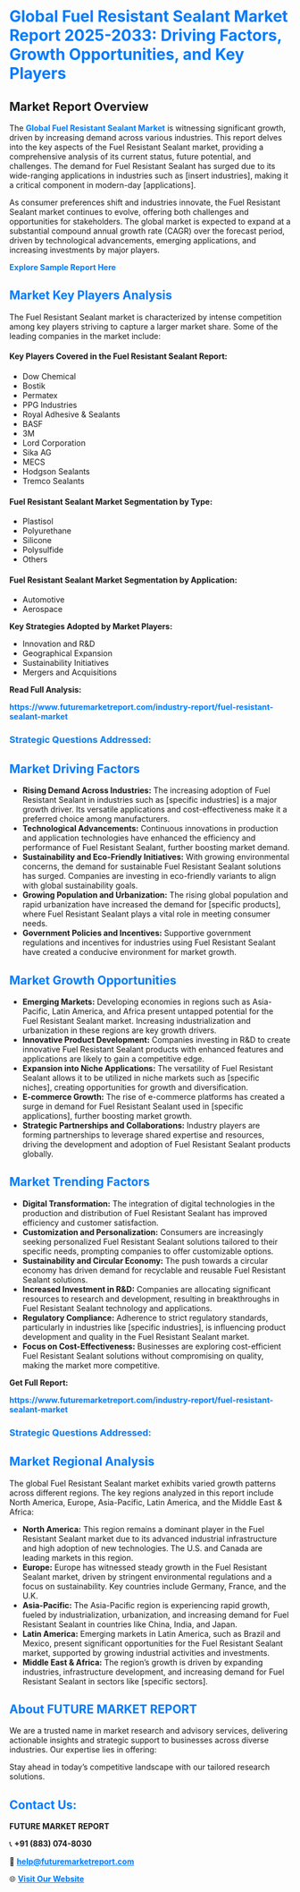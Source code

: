 <h1 style="color: #007BFF;">Global Fuel Resistant Sealant Market Report 2025-2033: Driving Factors, Growth Opportunities, and Key Players</h1>

<section id="overview">
<h2>Market Report Overview</h2>
<p>The <a href="https://www.futuremarketreport.com/industry-report/fuel-resistant-sealant-market" style="color: #007BFF; text-decoration: none;"><strong>Global Fuel Resistant Sealant Market</strong></a> is witnessing significant growth, driven by increasing demand across various industries. This report delves into the key aspects of the Fuel Resistant Sealant market, providing a comprehensive analysis of its current status, future potential, and challenges. The demand for Fuel Resistant Sealant has surged due to its wide-ranging applications in industries such as [insert industries], making it a critical component in modern-day [applications].</p>
<p>As consumer preferences shift and industries innovate, the Fuel Resistant Sealant market continues to evolve, offering both challenges and opportunities for stakeholders. The global market is expected to expand at a substantial compound annual growth rate (CAGR) over the forecast period, driven by technological advancements, emerging applications, and increasing investments by major players.</p>
</section>

<section id="overview">
<p><a href="https://www.futuremarketreport.com/request-sample/reportId=57464" style="color: #007BFF; text-decoration: none;"><strong>Explore Sample Report Here</strong></a></p>
</section>

<section id="key-players">
<h2 style="color: #007BFF;">Market Key Players Analysis</h2>
<p>The Fuel Resistant Sealant market is characterized by intense competition among key players striving to capture a larger market share. Some of the leading companies in the market include:</p>
<h4>Key Players Covered in the Fuel Resistant Sealant Report:</h4>
<ul><li>Dow Chemical</li><li>Bostik</li><li>Permatex</li><li>PPG Industries</li><li>Royal Adhesive &amp; Sealants</li><li>BASF</li><li>3M</li><li>Lord Corporation</li><li>Sika AG</li><li>MECS</li><li>Hodgson Sealants</li><li>Tremco Sealants</li></ul>
<h4>Fuel Resistant Sealant Market Segmentation by Type:</h4>
<ul><li>Plastisol</li><li>Polyurethane</li><li>Silicone</li><li>Polysulfide</li><li>Others</li></ul>

<h4>Fuel Resistant Sealant Market Segmentation by Application:</h4>
<ul><li>Automotive</li><li>Aerospace</li></ul>
<p><strong>Key Strategies Adopted by Market Players:</strong></p>
<ul>
<li>Innovation and R&D</li>
<li>Geographical Expansion</li>
<li>Sustainability Initiatives</li>
<li>Mergers and Acquisitions</li>
</ul>
</section>

<section>
<p><strong>Read Full Analysis: </strong></p><a href="https://www.futuremarketreport.com/industry-report/fuel-resistant-sealant-market" style="color: #007BFF; text-decoration: none;"><strong>https://www.futuremarketreport.com/industry-report/fuel-resistant-sealant-market</strong></a>
<h3 style="color: #007BFF;">Strategic Questions Addressed:</h3>
</section>

<section id="driving-factors">
<h2 style="color: #007BFF;">Market Driving Factors</h2>
<ul>
<li><strong>Rising Demand Across Industries:</strong> The increasing adoption of Fuel Resistant Sealant in industries such as [specific industries] is a major growth driver. Its versatile applications and cost-effectiveness make it a preferred choice among manufacturers.</li>
<li><strong>Technological Advancements:</strong> Continuous innovations in production and application technologies have enhanced the efficiency and performance of Fuel Resistant Sealant, further boosting market demand.</li>
<li><strong>Sustainability and Eco-Friendly Initiatives:</strong> With growing environmental concerns, the demand for sustainable Fuel Resistant Sealant solutions has surged. Companies are investing in eco-friendly variants to align with global sustainability goals.</li>
<li><strong>Growing Population and Urbanization:</strong> The rising global population and rapid urbanization have increased the demand for [specific products], where Fuel Resistant Sealant plays a vital role in meeting consumer needs.</li>
<li><strong>Government Policies and Incentives:</strong> Supportive government regulations and incentives for industries using Fuel Resistant Sealant have created a conducive environment for market growth.</li>
</ul>
</section>

<section id="growth-opportunities">
<h2 style="color: #007BFF;">Market Growth Opportunities</h2>
<ul>
<li><strong>Emerging Markets:</strong> Developing economies in regions such as Asia-Pacific, Latin America, and Africa present untapped potential for the Fuel Resistant Sealant market. Increasing industrialization and urbanization in these regions are key growth drivers.</li>
<li><strong>Innovative Product Development:</strong> Companies investing in R&D to create innovative Fuel Resistant Sealant products with enhanced features and applications are likely to gain a competitive edge.</li>
<li><strong>Expansion into Niche Applications:</strong> The versatility of Fuel Resistant Sealant allows it to be utilized in niche markets such as [specific niches], creating opportunities for growth and diversification.</li>
<li><strong>E-commerce Growth:</strong> The rise of e-commerce platforms has created a surge in demand for Fuel Resistant Sealant used in [specific applications], further boosting market growth.</li>
<li><strong>Strategic Partnerships and Collaborations:</strong> Industry players are forming partnerships to leverage shared expertise and resources, driving the development and adoption of Fuel Resistant Sealant products globally.</li>
</ul>
</section>

<section id="trending-factors">
<h2 style="color: #007BFF;">Market Trending Factors</h2>
<ul>
<li><strong>Digital Transformation:</strong> The integration of digital technologies in the production and distribution of Fuel Resistant Sealant has improved efficiency and customer satisfaction.</li>
<li><strong>Customization and Personalization:</strong> Consumers are increasingly seeking personalized Fuel Resistant Sealant solutions tailored to their specific needs, prompting companies to offer customizable options.</li>
<li><strong>Sustainability and Circular Economy:</strong> The push towards a circular economy has driven demand for recyclable and reusable Fuel Resistant Sealant solutions.</li>
<li><strong>Increased Investment in R&D:</strong> Companies are allocating significant resources to research and development, resulting in breakthroughs in Fuel Resistant Sealant technology and applications.</li>
<li><strong>Regulatory Compliance:</strong> Adherence to strict regulatory standards, particularly in industries like [specific industries], is influencing product development and quality in the Fuel Resistant Sealant market.</li>
<li><strong>Focus on Cost-Effectiveness:</strong> Businesses are exploring cost-efficient Fuel Resistant Sealant solutions without compromising on quality, making the market more competitive.</li>
</ul>
</section>

<section>
<p><strong>Get Full Report: </strong></p><a href="https://www.futuremarketreport.com/industry-report/fuel-resistant-sealant-market" style="color: #007BFF; text-decoration: none;"><strong>https://www.futuremarketreport.com/industry-report/fuel-resistant-sealant-market</strong></a>
<h3 style="color: #007BFF;">Strategic Questions Addressed:</h3>
</section>


<section id="regional-analysis">
<h2 style="color: #007BFF;">Market Regional Analysis</h2>
<p>The global Fuel Resistant Sealant market exhibits varied growth patterns across different regions. The key regions analyzed in this report include North America, Europe, Asia-Pacific, Latin America, and the Middle East & Africa:</p>
<ul>
<li><strong>North America:</strong> This region remains a dominant player in the Fuel Resistant Sealant market due to its advanced industrial infrastructure and high adoption of new technologies. The U.S. and Canada are leading markets in this region.</li>
<li><strong>Europe:</strong> Europe has witnessed steady growth in the Fuel Resistant Sealant market, driven by stringent environmental regulations and a focus on sustainability. Key countries include Germany, France, and the U.K.</li>
<li><strong>Asia-Pacific:</strong> The Asia-Pacific region is experiencing rapid growth, fueled by industrialization, urbanization, and increasing demand for Fuel Resistant Sealant in countries like China, India, and Japan.</li>
<li><strong>Latin America:</strong> Emerging markets in Latin America, such as Brazil and Mexico, present significant opportunities for the Fuel Resistant Sealant market, supported by growing industrial activities and investments.</li>
<li><strong>Middle East & Africa:</strong> The region’s growth is driven by expanding industries, infrastructure development, and increasing demand for Fuel Resistant Sealant in sectors like [specific sectors].</li>
</ul>
</section>

<footer>
<h2 style="color: #007BFF;">About FUTURE MARKET REPORT</h2>
<p>We are a trusted name in market research and advisory services, delivering actionable insights and strategic support to businesses across diverse industries. Our expertise lies in offering:</p>

<p>Stay ahead in today’s competitive landscape with our tailored research solutions.</p>

<h2 style="color: #007BFF;">Contact Us:</h2>
<p><strong>FUTURE MARKET REPORT</strong></p>
<p>📞 <strong>+91 (883) 074-8030</strong></p>
<p>📧 <strong><a href="mailto:help@futuremarketreport.com" style="color: #007BFF;">help@futuremarketreport.com</a></strong></p>
<p>🌐 <strong><a href="https://www.futuremarketreport.com/" style="color: #007BFF;">Visit Our Website</a></strong></p>
</footer>